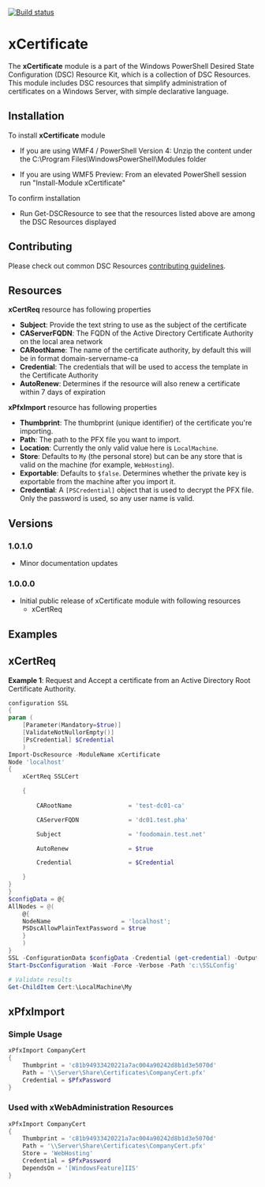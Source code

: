 [![Build status](https://ci.appveyor.com/api/projects/status/0u9f8smiidg1j4kn/branch/master?svg=true)](https://ci.appveyor.com/project/PowerShell/xcertificate/branch/master)

# xCertificate

The **xCertificate** module is a part of the Windows PowerShell Desired State Configuration (DSC) Resource Kit, which is a collection of DSC Resources. This module includes DSC resources that simplify administration of certificates on a Windows Server, with simple declarative language.

Installation
------------

To install **xCertificate** module

-   If you are using WMF4 / PowerShell Version 4: Unzip the content under the C:\Program Files\WindowsPowerShell\Modules folder

-   If you are using WMF5 Preview: From an elevated PowerShell session run "Install-Module xCertificate"

To confirm installation

-   Run Get-DSCResource to see that the resources listed above are among the DSC Resources displayed

## Contributing
Please check out common DSC Resources [contributing guidelines](https://github.com/PowerShell/DscResource.Kit/blob/master/CONTRIBUTING.md).

Resources
-------

**xCertReq** resource has following properties

- **Subject**: Provide the text string to use as the subject of the certificate
- **CAServerFQDN**: The FQDN of the Active Directory Certificate Authority on the local area network
- **CARootName**: The name of the certificate authority, by default this will be in format domain-servername-ca
- **Credential**: The credentials that will be used to access the template in the Certificate Authority
- **AutoRenew**: Determines if the resource will also renew a certificate within 7 days of expiration

**xPfxImport** resource has following properties

- **Thumbprint**: The thumbprint (unique identifier) of the certificate you're importing.
- **Path**: The path to the PFX file you want to import.
- **Location**: Currently the only valid value here is `LocalMachine`.
- **Store**: Defaults to `My` (the personal store) but can be any store that is valid on the machine (for example, `WebHosting`).
- **Exportable**: Defaults to `$false`. Determines whether the private key is exportable from the machine after you import it.
- **Credential**: A `[PSCredential]` object that is used to decrypt the PFX file. Only the password is used, so any user name is valid.


Versions
--------

### 1.0.1.0

* Minor documentation updates

### 1.0.0.0

* Initial public release of xCertificate module with following resources
	* xCertReq

Examples
--------

## xCertReq

**Example 1**:  Request and Accept a certificate from an Active Directory Root Certificate Authority.

```powershell
configuration SSL
{
param (
    [Parameter(Mandatory=$true)] 
    [ValidateNotNullorEmpty()] 
    [PsCredential] $Credential 
    )
Import-DscResource -ModuleName xCertificate
Node 'localhost'
{
	xCertReq SSLCert

	{
		
		CARootName                = 'test-dc01-ca'

		CAServerFQDN              = 'dc01.test.pha'

		Subject                   = 'foodomain.test.net'

		AutoRenew                 = $true

		Credential                = $Credential

	}
}
}
$configData = @{
AllNodes = @(
    @{
	NodeName                    = 'localhost';
	PSDscAllowPlainTextPassword = $true
	}
    )
}
SSL -ConfigurationData $configData -Credential (get-credential) -OutputPath 'c:\SSLConfig'
Start-DscConfiguration -Wait -Force -Verbose -Path 'c:\SSLConfig'

# Validate results
Get-ChildItem Cert:\LocalMachine\My
```

## xPfxImport

### Simple Usage

```powershell
xPfxImport CompanyCert
{
    Thumbprint = 'c81b94933420221a7ac004a90242d8b1d3e5070d'
    Path = '\\Server\Share\Certificates\CompanyCert.pfx'
    Credential = $PfxPassword
}
```

### Used with xWebAdministration Resources

```powershell
xPfxImport CompanyCert
{
    Thumbprint = 'c81b94933420221a7ac004a90242d8b1d3e5070d'
    Path = '\\Server\Share\Certificates\CompanyCert.pfx'
    Store = 'WebHosting'
    Credential = $PfxPassword
    DependsOn = '[WindowsFeature]IIS'
}
```